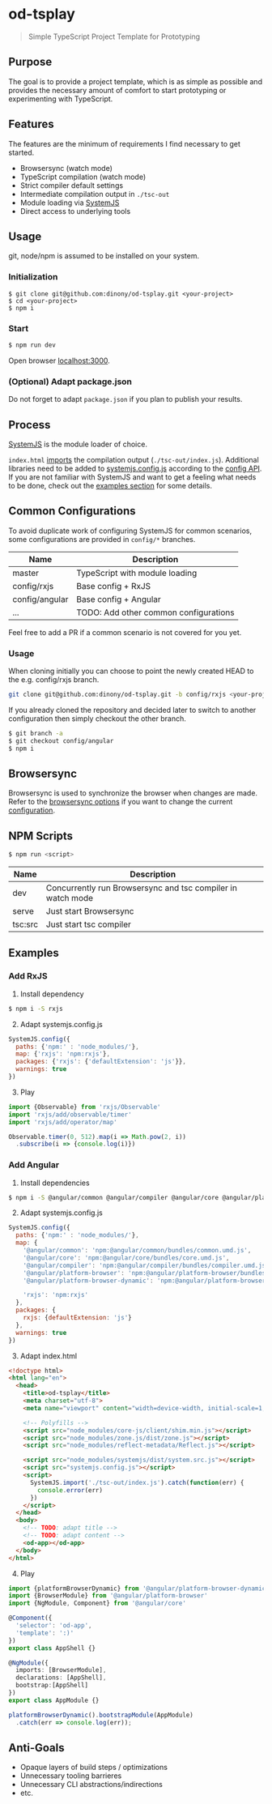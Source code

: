 # od-tsplay

> Simple TypeScript Project Template for Prototyping

## Purpose

The goal is to provide a project template, which is as simple as possible and provides the necessary amount of comfort to start prototyping or experimenting with TypeScript.

## Features

The features are the minimum of requirements I find necessary to get started.

- Browsersync (watch mode)
- TypeScript compilation (watch mode)
- Strict compiler default settings
- Intermediate compilation output in `./tsc-out`
- Module loading via [SystemJS](https://github.com/systemjs/systemjs)
- Direct access to underlying tools

## Usage

git, node/npm is assumed to be installed on your system.

### Initialization

```
$ git clone git@github.com:dinony/od-tsplay.git <your-project>
$ cd <your-project>
$ npm i
```

### Start

```bash
$ npm run dev
```
Open browser [localhost:3000](http://localhost:3000/index.html).

### (Optional) Adapt package.json

Do not forget to adapt `package.json` if you plan to publish your results.

## Process

[SystemJS](https://github.com/systemjs/systemjs) is the module loader of choice.

`index.html` [imports](https://github.com/systemjs/systemjs/blob/master/docs/system-api.md#systemjsimportmodulename--normalizedparentname---promisemodule) the compilation output (`./tsc-out/index.js`).
Additional libraries need to be added to [systemjs.config.js](https://github.com/dinony/od-tsplay/blob/master/systemjs.config.js)
according to the [config API](https://github.com/systemjs/systemjs/blob/master/docs/config-api.md). If you are not familiar with SystemJS and want to get a feeling what needs to be done, check out the [examples section](#examples) for some details.

## Common Configurations

To avoid duplicate work of configuring SystemJS for common scenarios, some configurations are provided in `config/*` branches.

| Name             | Description
|------------------|-------------------------------------------
| master           | TypeScript with module loading
| config/rxjs      | Base config + RxJS
| config/angular   | Base config + Angular
| ...              | TODO: Add other common configurations

Feel free to add a PR if a common scenario is not covered for you yet.

### Usage

When cloning initially you can choose to point the newly created HEAD to the e.g. config/rxjs branch.

```bash
git clone git@github.com:dinony/od-tsplay.git -b config/rxjs <your-project>
```

If you already cloned the repository and decided later to switch to another configuration then simply checkout the other branch.

```bash
$ git branch -a
$ git checkout config/angular
$ npm i
```

## Browsersync

Browsersync is used to synchronize the browser when changes are made.
Refer to the [browsersync options](https://www.browsersync.io/docs/options) if you want to change the current [configuration](https://github.com/dinony/od-tsplay/blob/master/tools/browserSync.js).

## NPM Scripts

```bash
$ npm run <script>
```

| Name          | Description
|---------------|-------------------------------------------
| dev           | Concurrently run Browsersync and tsc compiler in watch mode
| serve         | Just start Browsersync
| tsc:src       | Just start tsc compiler

## Examples

### Add RxJS

1. Install dependency

```bash
$ npm i -S rxjs
```
2. Adapt systemjs.config.js

```js
SystemJS.config({
  paths: {'npm:' : 'node_modules/'},
  map: {'rxjs': 'npm:rxjs'},
  packages: {'rxjs': {'defaultExtension': 'js'}},
  warnings: true
})
```
3. Play

```typescript
import {Observable} from 'rxjs/Observable'
import 'rxjs/add/observable/timer'
import 'rxjs/add/operator/map'

Observable.timer(0, 512).map(i => Math.pow(2, i))
  .subscribe(i => {console.log(i)})
```

### Add Angular

1. Install dependencies

```bash
$ npm i -S @angular/common @angular/compiler @angular/core @angular/platform-browser @angular/platform-browser-dynamic core-js reflect-metadata rxjs zone.js
```

2. Adapt systemjs.config.js

```javascript
SystemJS.config({
  paths: {'npm:' : 'node_modules/'},
  map: {
    '@angular/common': 'npm:@angular/common/bundles/common.umd.js',
    '@angular/core': 'npm:@angular/core/bundles/core.umd.js',
    '@angular/compiler': 'npm:@angular/compiler/bundles/compiler.umd.js',
    '@angular/platform-browser': 'npm:@angular/platform-browser/bundles/platform-browser.umd.js',
    '@angular/platform-browser-dynamic': 'npm:@angular/platform-browser-dynamic/bundles/platform-browser-dynamic.umd.js',

    'rxjs': 'npm:rxjs'
  },
  packages: {
    rxjs: {defaultExtension: 'js'}
  },
  warnings: true
})
```

3. Adapt index.html

```html
<!doctype html>
<html lang="en">
  <head>
    <title>od-tsplay</title>
    <meta charset="utf-8">
    <meta name="viewport" content="width=device-width, initial-scale=1, shrink-to-fit=no">

    <!-- Polyfills -->
    <script src="node_modules/core-js/client/shim.min.js"></script>
    <script src="node_modules/zone.js/dist/zone.js"></script>
    <script src="node_modules/reflect-metadata/Reflect.js"></script>

    <script src="node_modules/systemjs/dist/system.src.js"></script>
    <script src="systemjs.config.js"></script>
    <script>
      SystemJS.import('./tsc-out/index.js').catch(function(err) {
        console.error(err)
      })
    </script>
  </head>
  <body>
    <!-- TODO: adapt title -->
    <!-- TODO: adapt content -->
    <od-app></od-app>
  </body>
</html>
```

4. Play

```typescript
import {platformBrowserDynamic} from '@angular/platform-browser-dynamic'
import {BrowserModule} from '@angular/platform-browser'
import {NgModule, Component} from '@angular/core'

@Component({
  'selector': 'od-app',
  'template': ':)'
})
export class AppShell {}

@NgModule({
  imports: [BrowserModule],
  declarations: [AppShell],
  bootstrap:[AppShell]
})
export class AppModule {}

platformBrowserDynamic().bootstrapModule(AppModule)
  .catch(err => console.log(err));
```

## Anti-Goals

- Opaque layers of build steps / optimizations
- Unnecessary tooling barrieres
- Unnecessary CLI abstractions/indirections
- etc.
